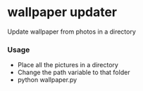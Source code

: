 # wallpaper updater

Update wallpaper from photos in a directory

### Usage

* Place all the pictures in a directory
* Change the path variable to that folder
* python wallpaper.py
